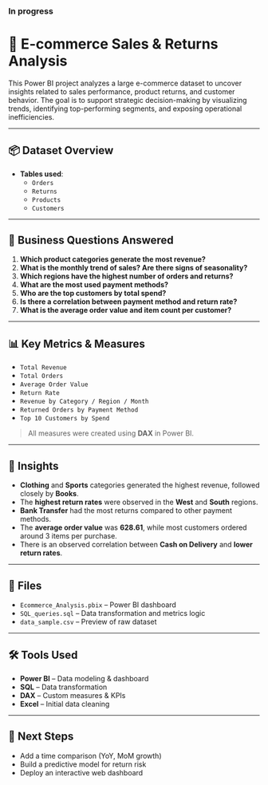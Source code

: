 ### In progress
# 🛒 E-commerce Sales & Returns Analysis

This Power BI project analyzes a large e-commerce dataset to uncover insights related to sales performance, product returns, and customer behavior. The goal is to support strategic decision-making by visualizing trends, identifying top-performing segments, and exposing operational inefficiencies.

---

## 📦 Dataset Overview

- **Tables used**:  
  - `Orders`  
  - `Returns`  
  - `Products`  
  - `Customers`

---

## 🧠 Business Questions Answered

1. **Which product categories generate the most revenue?**  
2. **What is the monthly trend of sales? Are there signs of seasonality?**  
3. **Which regions have the highest number of orders and returns?**  
4. **What are the most used payment methods?**  
5. **Who are the top customers by total spend?**  
6. **Is there a correlation between payment method and return rate?**  
7. **What is the average order value and item count per customer?**

---

## 📊 Key Metrics & Measures

- `Total Revenue`  
- `Total Orders`  
- `Average Order Value`  
- `Return Rate`  
- `Revenue by Category / Region / Month`  
- `Returned Orders by Payment Method`  
- `Top 10 Customers by Spend`

> All measures were created using **DAX** in Power BI.

---

## 📌 Insights

- **Clothing** and **Sports** categories generated the highest revenue, followed closely by **Books**.
- The **highest return rates** were observed in the **West** and **South** regions.
- **Bank Transfer** had the most returns compared to other payment methods.
- The **average order value** was **628.61**, while most customers ordered around 3 items per purchase.
- There is an observed correlation between **Cash on Delivery** and **lower return rates**.

---

## 📁 Files

- `Ecommerce_Analysis.pbix` – Power BI dashboard  
- `SQL_queries.sql` – Data transformation and metrics logic  
- `data_sample.csv` – Preview of raw dataset

---

## 🛠️ Tools Used

- **Power BI** – Data modeling & dashboard  
- **SQL** – Data transformation  
- **DAX** – Custom measures & KPIs  
- **Excel** – Initial data cleaning

---

## 📌 Next Steps

- Add a time comparison (YoY, MoM growth)
- Build a predictive model for return risk
- Deploy an interactive web dashboard



